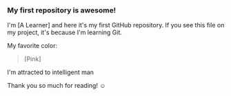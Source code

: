 ### My first repository is awesome!

I'm [A Learner] and here it's my first GitHub repository.
If you see this file on my project, it's because I'm learning Git.

My favorite color:

> [Pink]

I'm attracted to intelligent man

Thank you so much for reading! ☺





